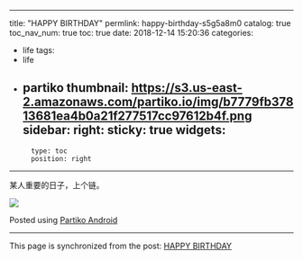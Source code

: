 
---
title: "HAPPY BIRTHDAY"
permlink: happy-birthday-s5g5a8m0
catalog: true
toc_nav_num: true
toc: true
date: 2018-12-14 15:20:36
categories:
- life
tags:
- life
- partiko
thumbnail: https://s3.us-east-2.amazonaws.com/partiko.io/img/b7779fb37813681ea4b0a21f277517cc97612b4f.png
sidebar:
    right:
        sticky: true
widgets:
    -
        type: toc
        position: right
---


某人重要的日子，上个链。

![](https://s3.us-east-2.amazonaws.com/partiko.io/img/b7779fb37813681ea4b0a21f277517cc97612b4f.png)

Posted using [Partiko Android](https://steemit.com/@partiko-android)

- - -

This page is synchronized from the post: [HAPPY BIRTHDAY](https://steemit.com/@yellowbird/happy-birthday-s5g5a8m0)
